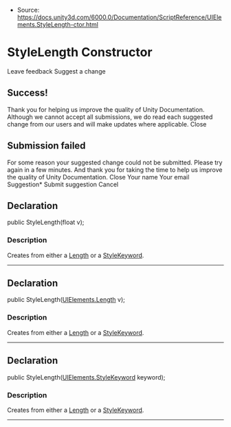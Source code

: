 * Source: https://docs.unity3d.com/6000.0/Documentation/ScriptReference/UIElements.StyleLength-ctor.html

# StyleLength Constructor
Leave feedback
Suggest a change
## Success!
Thank you for helping us improve the quality of Unity Documentation. Although we cannot accept all submissions, we do read each suggested change from our users and will make updates where applicable.
Close
## Submission failed
For some reason your suggested change could not be submitted. Please <a>try again</a> in a few minutes. And thank you for taking the time to help us improve the quality of Unity Documentation.
Close
Your name Your email Suggestion* Submit suggestion
Cancel
## Declaration
public StyleLength(float v); 
### Description
Creates from either a [Length](https://docs.unity3d.com/6000.0/Documentation/ScriptReference/UIElements.Length.html) or a [StyleKeyword](https://docs.unity3d.com/6000.0/Documentation/ScriptReference/UIElements.StyleKeyword.html). 
* * *
## Declaration
public StyleLength([UIElements.Length](https://docs.unity3d.com/6000.0/Documentation/ScriptReference/UIElements.Length.html) v); 
### Description
Creates from either a [Length](https://docs.unity3d.com/6000.0/Documentation/ScriptReference/UIElements.Length.html) or a [StyleKeyword](https://docs.unity3d.com/6000.0/Documentation/ScriptReference/UIElements.StyleKeyword.html). 
* * *
## Declaration
public StyleLength([UIElements.StyleKeyword](https://docs.unity3d.com/6000.0/Documentation/ScriptReference/UIElements.StyleKeyword.html) keyword); 
### Description
Creates from either a [Length](https://docs.unity3d.com/6000.0/Documentation/ScriptReference/UIElements.Length.html) or a [StyleKeyword](https://docs.unity3d.com/6000.0/Documentation/ScriptReference/UIElements.StyleKeyword.html). 
* * *
